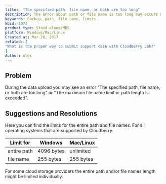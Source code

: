 ```yaml
---
title:  "The specified path, file name, or both are too long"
description: The error about path or file name is too long may occurs on your backup job. Path and file names limits description
keywords: Backup, path, file name, limits
kbid: 1073
product type: Stand-alone/MBS
platform: Windows/Mac/Linux
Created at: Mar 28, 2017
related: [
"What is the proper way to submit support case with CloudBerry Lab?"
]
Author: Alex
---
```


## Problem

During the data upload you may see an error "The specified path, file name, or both are too long" or "The maximum file name limit or path length is exceeded".

## Suggestions and Resolutions

Here you can find the limits for the entire path and file names. For all operating systems that are supported by Cloudberry:

<center>

| Limit for | Windows | Mac/Linux |
|---------- |---------|-----------|
|entire path| 4096 bytes| unlimited |
|file name  | 255 bytes | 255 bytes |

</center>
For some cloud storage providers the entire path and/or file names length might be limited individually.
